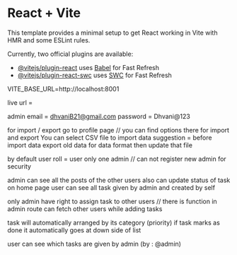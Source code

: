 # React + Vite

This template provides a minimal setup to get React working in Vite with HMR and some ESLint rules.

Currently, two official plugins are available:

- [@vitejs/plugin-react](https://github.com/vitejs/vite-plugin-react/blob/main/packages/plugin-react/README.md) uses [Babel](https://babeljs.io/) for Fast Refresh
- [@vitejs/plugin-react-swc](https://github.com/vitejs/vite-plugin-react-swc) uses [SWC](https://swc.rs/) for Fast Refresh

VITE_BASE_URL=http://localhost:8001

live url =

admin email = dhvaniB21@gmail.com
password = Dhvani@123

for import / export
go to profile page // you can find options there for import and export
You can select CSV file to import data
suggestion = before import data export old data for data format then update that file

by default user roll = user
only one admin // can not register new admin for security

admin can see all the posts of the other users also can update status of task
on home page user can see all task given by admin and created by self

only admin have right to assign task to other users // there is function in admin route can
fetch other users while adding tasks

task will automatically arranged by its category (priority)
if task marks as done it automatically goes at down side of list

user can see which tasks are given by admin (by : @admin)
